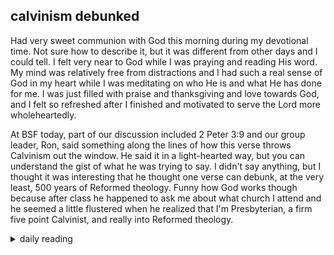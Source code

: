## calvinism debunked

Had very sweet communion with God this morning during my devotional time. Not sure how to describe it, but it was different from other days and I could tell. I felt very near to God while I was praying and reading His word. My mind was relatively free from distractions and I had such a real sense of God in my heart while I was meditating on who He is and what He has done for me. I was just filled with praise and thanksgiving and love towards God, and I felt so refreshed after I finished and motivated to serve the Lord more wholeheartedly.

At BSF today, part of our discussion included 2 Peter 3:9 and our group leader, Ron, said something along the lines of how this verse throws Calvinism out the window. He said it in a light-hearted way, but you can understand the gist of what he was trying to say. I didn't say anything, but I thought it was interesting that he thought one verse can debunk, at the very least, 500 years of Reformed theology. Funny how God works though because after class he happened to ask me about what church I attend and he seemed a little flustered when he realized that I'm Presbyterian, a firm five point Calvinist, and really into Reformed theology.

<details markdown="1">
<summary>daily reading</summary>

| Dec. 3, 2024 |
| :-------------: |
| Deut. 7; Ps. 90; Isa. 35; Rev. 5 |
| [WCF 7; WLC 43-50; WSC 27-28](https://blog.swang.cloud/2024/11/27/westminster-month-1.html) |
| John 10; Ex. 28; Heb. 13; 1 Tim. 5; Job 16; Ps. 78; Prov. 16; 1 Sam. 29; Jer. 12; Acts 22 |

</details>